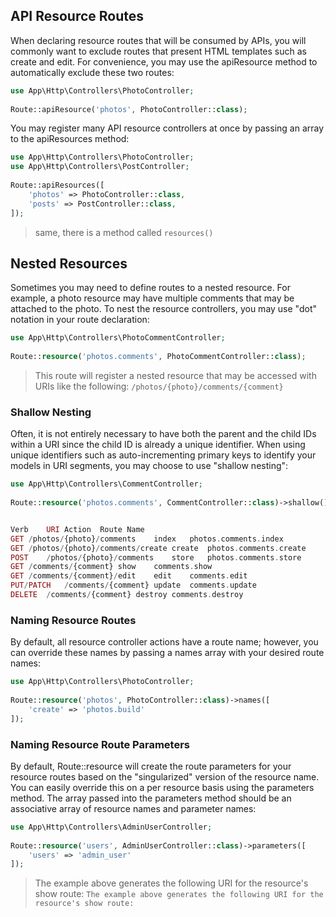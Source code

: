 ## API Resource Routes
When declaring resource routes that will be consumed by APIs, you will commonly want to exclude routes that present HTML templates such as create and edit. For convenience, you may use the apiResource method to automatically exclude these two routes:
````php
use App\Http\Controllers\PhotoController;
 
Route::apiResource('photos', PhotoController::class);
````
You may register many API resource controllers at once by passing an array to the apiResources method:
````php
use App\Http\Controllers\PhotoController;
use App\Http\Controllers\PostController;
 
Route::apiResources([
    'photos' => PhotoController::class,
    'posts' => PostController::class,
]);
````
> same, there is a method called `resources()`


## Nested Resources

Sometimes you may need to define routes to a nested resource. For example, a photo resource may have multiple comments that may be attached to the photo. To nest the resource controllers, you may use "dot" notation in your route declaration:
````php
use App\Http\Controllers\PhotoCommentController;
 
Route::resource('photos.comments', PhotoCommentController::class);
````
> This route will register a nested resource that may be accessed with URIs like the following: `/photos/{photo}/comments/{comment}`

### Shallow Nesting
Often, it is not entirely necessary to have both the parent and the child IDs within a URI since the child ID is already a unique identifier. When using unique identifiers such as auto-incrementing primary keys to identify your models in URI segments, you may choose to use "shallow nesting":
````php
use App\Http\Controllers\CommentController;
 
Route::resource('photos.comments', CommentController::class)->shallow();
````
````php

Verb	URI	Action	Route Name
GET	/photos/{photo}/comments	index	photos.comments.index
GET	/photos/{photo}/comments/create	create	photos.comments.create
POST	/photos/{photo}/comments	store	photos.comments.store
GET	/comments/{comment}	show	comments.show
GET	/comments/{comment}/edit	edit	comments.edit
PUT/PATCH	/comments/{comment}	update	comments.update
DELETE	/comments/{comment}	destroy	comments.destroy
````


### Naming Resource Routes
By default, all resource controller actions have a route name; however, you can override these names by passing a names array with your desired route names:
````php
use App\Http\Controllers\PhotoController;
 
Route::resource('photos', PhotoController::class)->names([
    'create' => 'photos.build'
]);
````

### Naming Resource Route Parameters
By default, Route::resource will create the route parameters for your resource routes based on the "singularized" version of the resource name. You can easily override this on a per resource basis using the parameters method. The array passed into the parameters method should be an associative array of resource names and parameter names:
````php
use App\Http\Controllers\AdminUserController;
 
Route::resource('users', AdminUserController::class)->parameters([
    'users' => 'admin_user'
]);
````
> The example above generates the following URI for the resource's show route: `The example above generates the following URI for the resource's show route:`